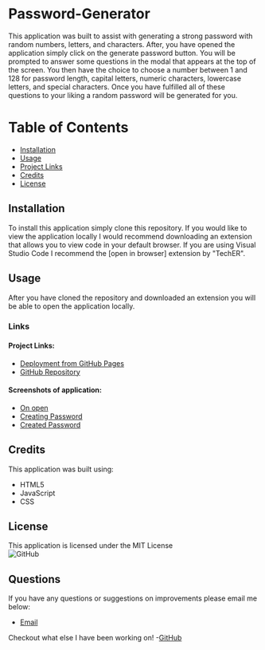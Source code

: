 # Password-Generator
This application was built to assist with generating a strong password with random numbers, letters, and characters. After, you have opened the application simply click on the generate password button. You will be prompted to answer some questions in the modal that appears at the top of the screen. You then have the choice to choose a number between 1 and 128 for password length, capital letters, numeric characters, lowercase letters, and special characters. Once you have fulfilled all of these questions to your liking a random password will be generated for you.

# Table of Contents 
- [Installation](#installation)  
- [Usage](#usage)
- [Project Links](#project-links)
- [Credits](#credits)
- [License](#license)

## Installation
To install this application simply clone this repository. If you would like to view the application locally I would recommend downloading an extension that allows you to view code in your default browser. If you are using Visual Studio Code I recommend the [open in browser] extension by "TechER".

## Usage 
After you have cloned the repository and downloaded an extension you will be able to open the application locally.

### Links 

#### Project Links:
- [Deployment from GitHub Pages](https://cameronheadlee.github.io/Password-Generator/)  
- [GitHub Repository](https://github.com/CameronHeadlee/Password-Generator)

#### Screenshots of application:
- [On open](password_1.png)    
- [Creating Password](password_2.png)  
- [Created Password](password_3.png)

## Credits
This application was built using:
- HTML5  
- JavaScript  
- CSS  

## License
This application is licensed under the MIT License  
![GitHub](https://img.shields.io/github/license/CameronHeadlee/Password-Generator)

## Questions
If you have any questions or suggestions on improvements please email me below:
- [Email](mailto:camhcodes11@gmail.com)

Checkout what else I have been working on!
-[GitHub](https://github.com/CameronHeadlee?tab=repositories)

